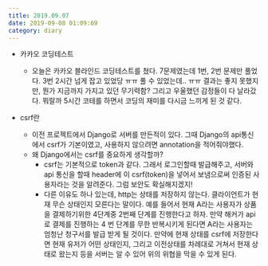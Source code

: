 ```yaml
---
title: 2019.09.07
date: 2019-09-08 01:09:69
category: diary
---
```


* 카카오 코딩테스트
  * 오늘은 카카오 블라인드 코딩테스트를 쳤다. 7문제였는데 1번, 2번 문제만 풀었다. 3번 2시간 넘게 잡고 있었당 ㅠㅠ 풀 수 있었는데.. ㅠㅠ 결과는 좋지 못했지만, 뭔가 지금까지 가지고 있던 무기력함? 그리고 우울했던 감정들이 다 날라갔다. 뭐랄까 5시간 코테를 하면서 코딩의 재미를 다시금 느끼게 된 것 같다.

* csrf란
  * 이전 프로젝트에서 Django로 서버를 만든적이 있다. 그때 Django의 api통신에서 csrf가 기본이였고, 사용하지 않으려면 annotation을 적어줘야했다.
  * 왜 Django에서는 csrf를 중요하게 생각할까?
    * csrf는 기본적으로 token과 같다. 그래서 로그인할때 발급해주고, 서버와 api 통신을 할때 header에 이 csrf(token)을 넣어서 보냄으로써 인증된 사용자라는 것을 알려준다. 그럼 보안도 확실해지겠지!
    * 다른 이유도 하나 있는데, http는 상태를 저장하지 않는다. 클라이언트가 현재 무슨 상태인지 모른다는 말이다. 예를 들어서 현재 A라는 사용자가 상품을 결제하기위한 4단계중 2번째 단계를 진행한다고 하자. 만약 해커가 api로 결제를 진행하는 4 번 단계를 무한 반복시키게 된다면 A라는 사용자는 엄청난 청구서를 발급 받게 될 것이다. 만약에 현재 상태를 csrf에 저장한다면 현재 유저가 어떤 상태인지, 그리고 이전상태를 차례대로 거쳐서 현재 상태로 왔는지 등을 서버는 알 수 있어 위의 위협을 막을 수 있게 된다.